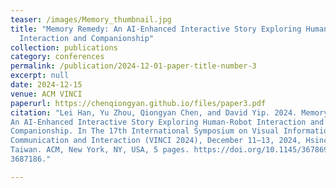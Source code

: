 ```yaml
---
teaser: /images/Memory_thumbnail.jpg
title: "Memory Remedy: An AI-Enhanced Interactive Story Exploring Human-Robot
  Interaction and Companionship"
collection: publications
category: conferences
permalink: /publication/2024-12-01-paper-title-number-3
excerpt: null
date: 2024-12-15
venue: ACM VINCI
paperurl: https://chenqiongyan.github.io/files/paper3.pdf
citation: "Lei Han, Yu Zhou, Qiongyan Chen, and David Yip. 2024. Memory Remedy:
An AI-Enhanced Interactive Story Exploring Human-Robot Interaction and
Companionship. In The 17th International Symposium on Visual Information
Communication and Interaction (VINCI 2024), December 11–13, 2024, Hsinchu,
Taiwan. ACM, New York, NY, USA, 5 pages. https://doi.org/10.1145/3678698.
3687186."

---
```


